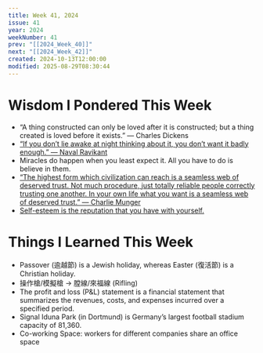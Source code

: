 ```yaml
---
title: Week 41, 2024
issue: 41
year: 2024
weekNumber: 41
prev: "[[2024_Week_40]]"
next: "[[2024_Week_42]]"
created: 2024-10-13T12:00:00
modified: 2025-08-29T08:30:44
---
```


# Wisdom I Pondered This Week

* “A thing constructed can only be loved after it is constructed; but a thing created is loved before it exists.” — Charles Dickens
* [“If you don’t lie awake at night thinking about it, you don’t want it badly enough.” — Naval Ravikant](https://x.com/naval/status/1842464394107887779)
* Miracles do happen when you least expect it. All you have to do is believe in them.
* [“The highest form which civilization can reach is a seamless web of deserved trust. Not much procedure, just totally reliable people correctly trusting one another. In your own life what you want is a seamless web of deserved trust.” — Charlie Munger](https://www.youtube.com/watch?v=jY1eNlL6NKs&t=39m38s)
* [Self-esteem is the reputation that you have with yourself.](https://x.com/naval/status/819595652644491264)

# Things I Learned This Week

* Passover (逾越節) is a Jewish holiday, whereas Easter (復活節) is a Christian holiday.
* 操作槍/模擬槍 → 膛線/來福線 (Rifling)
* The profit and loss (P\&L) statement is a financial statement that summarizes the revenues, costs, and expenses incurred over a specified period.
* Signal Iduna Park (in Dortmund) is Germany’s largest football stadium capacity of 81,360.
* Co-working Space: workers for different companies share an office space
